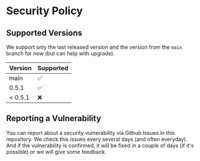 # Security Policy

## Supported Versions

We support only the last released version and the version from the `main` branch for now (but can help with upgrade).

| Version | Supported          |
| ------- | ------------------ |
| main    | :white_check_mark: |
| 0.5.1   | :white_check_mark: |
| < 0.5.1 | :x:                |

## Reporting a Vulnerability

You can report about a security vulnerability via Github Issues in this repository.
We check this issues every several days (and often everyday).
And if the vulnerability is confirmed, it will be fixed in a couple of days (if it's possible) or we will give some feedback.
